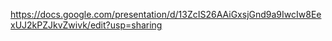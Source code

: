 https://docs.google.com/presentation/d/13ZcIS26AAiGxsjGnd9a9IwcIw8EexUJ2kPZJkvZwivk/edit?usp=sharing
